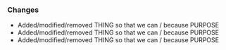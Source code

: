 ### Changes

<!-- We recommend you first submit the PR, then look at the file diff tab and write the bullet points below to explain the diffs you see in the order they appear. Please put some thought into the phrasing. Answer the reviewer's questions before they are asked. -->

* Added/modified/removed THING so that we can / because PURPOSE
* Added/modified/removed THING so that we can / because PURPOSE
* Added/modified/removed THING so that we can / because PURPOSE
